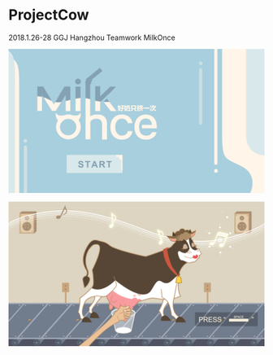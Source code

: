 # ProjectCow

2018.1.26-28 GGJ Hangzhou Teamwork MilkOnce

![游戏开始](https://raw.githubusercontent.com/setsuodu/ProjectCow/master/Assets/Textures/%E5%BC%80%E5%A7%8B%E7%95%8C%E9%9D%A2/%E6%95%88%E6%9E%9C%E5%9B%BE-%E5%BC%80%E5%A7%8B.png)

![游戏效果图](https://raw.githubusercontent.com/setsuodu/ProjectCow/master/Assets/Textures/%E6%B8%B8%E6%88%8F%E5%86%85%E7%95%8C%E9%9D%A2/%E6%95%88%E6%9E%9C%E5%9B%BE.png) 
